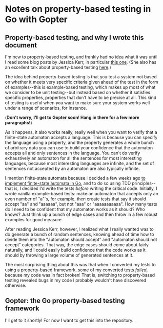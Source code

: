 # Notes on property-based testing in Go with Gopter

## Property-based testing, and why I wrote this document

I'm new to property-based testing, and frankly had no idea what it was until I
read some blog posts by Jessica Kerr, in particular [this
one](https://blog.jessitron.com/2014/09/04/tdd-is-dead-long-live-tdd/). (She
also has an excellent talk about property-based testing
[here](https://www.youtube.com/watch?v=shngiiBfD80).)

The idea behind property-based testing is that you test a system not based on
whether it meets very specific criteria given ahead of the test in the form of
examples--this is example-based testing, which makes up most of what we consider
to be unit testing--but instead based on whether it satisfies specific
properties, properties that don't have to be precise at all. This kind of
testing is useful when you want to make sure your system works well under a
range of scenarios, for instance.

(**Don't worry, I'll get to Gopter soon! Hang in there for a few more
paragraphs!**)

As it happens, it also works really, really well when you want to verify that a
finite-state automaton accepts a language. This is because you can specify the
language using a property, and the property generates a whole bunch of arbitrary
data you can use to build your confidence that the automaton accepts all and
only sentences in the language. You can't do verify exhaustively an automaton
for all the sentences for most interesting languages, because most interesting
languages are infinite, and the set of sentences not accepted by an automaton
are also typically infinite.

I mention finite-state automata because I decided a few weeks ago [to implement
finite-state automata in Go](https://github.com/adamvinueza/fsa), and to do so
using TDD principles--that is, I decided I'd write the tests _before_ writing
the critical code. Initially, I wrote vanilla example-based tests: make an
automaton that accepts only an even number of "a"'s, for example, then create
tests that say it should accept "aa" and "aaaaaa", but not "aaa" or
"aaaaaaaaaaa". How many tests do I need to be confident that my automaton works
as it should? Who knows? Just think up a bunch of edge cases and then throw in a
few robust examples for good measure.

After reading Jessica Kerr, however, I realized what I really wanted was to do
generate a bunch of random sentences, knowing ahead of time how to divide them
into the "automaton should accept" and "automaton should not accept" categories.
That way, the edge cases should come about fairly naturally, and I could easily
build confidence that the code works as it should by throwing a large volume of
generated sentences at it.

The most surprising thing about this was that when I converted my tests to using
a property-based framework, some of my converted tests _failed_, because my code
was in fact broken! That is, switching to property-based testing revealed bugs
in my code I probably wouldn't have discovered otherwise.

## Gopter: the Go property-based testing framework

I'll get to it shortly! For now I want to get this into the repository.

